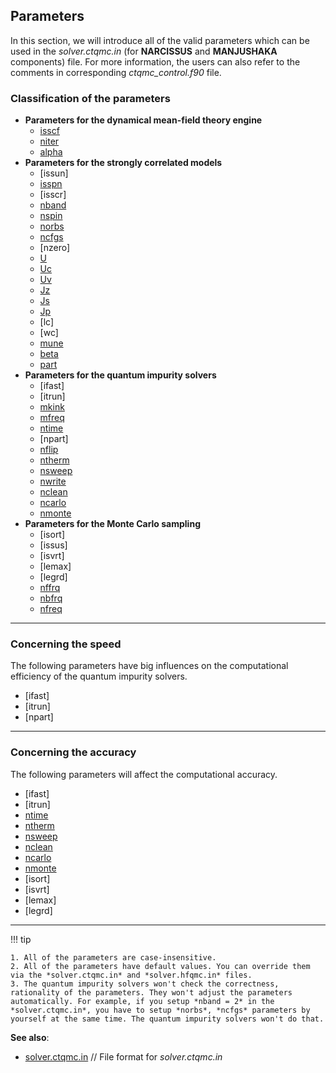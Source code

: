 ## Parameters

In this section, we will introduce all of the valid parameters which can be used in the *solver.ctqmc.in* (for **NARCISSUS** and **MANJUSHAKA** components) file. For more information, the users can also refer to the comments in corresponding *ctqmc\_control.f90* file.

### Classification of the parameters

* **Parameters for the dynamical mean-field theory engine**
    * [isscf](p_isscf.md)
    * [niter](p_niter.md)
    * [alpha](p_alpha.md)
* **Parameters for the strongly correlated models**
    * [issun]
    * [isspn](p_isspn.md)
    * [isscr]
    * [nband](p_nband.md)
    * [nspin](p_nspin.md)
    * [norbs](p_norbs.md)
    * [ncfgs](p_ncfgs.md)
    * [nzero]
    * [U](p_u.md)
    * [Uc](p_uc.md)
    * [Uv](p_uv.md)
    * [Jz](p_jz.md)
    * [Js](p_js.md)
    * [Jp](p_jp.md)
    * [lc]
    * [wc]
    * [mune](p_mune.md)
    * [beta](p_beta.md)
    * [part](p_part.md)
* **Parameters for the quantum impurity solvers**
    * [ifast]
    * [itrun]
    * [mkink](p_mkink.md)
    * [mfreq](p_mfreq.md)
    * [ntime](p_ntime.md)
    * [npart]
    * [nflip](p_nflip.md)
    * [ntherm](p_ntherm.md)
    * [nsweep](p_nsweep.md)
    * [nwrite](p_nwrite.md)
    * [nclean](p_nclean.md)
    * [ncarlo](p_ncarlo.md)
    * [nmonte](p_nmonte.md)
* **Parameters for the Monte Carlo sampling**
    * [isort]
    * [issus]
    * [isvrt]
    * [lemax]
    * [legrd]
    * [nffrq](p_nffrq.md)
    * [nbfrq](p_nbfrq.md)
    * [nfreq](p_nfreq.md)

---

### Concerning the speed

The following parameters have big influences on the computational efficiency of the quantum impurity solvers.

* [ifast]
* [itrun]
* [npart]

---

### Concerning the accuracy

The following parameters will affect the computational accuracy.

* [ifast]
* [itrun]
* [ntime](p_ntime.md)
* [ntherm](p_ntherm.md)
* [nsweep](p_nsweep.md)
* [nclean](p_nclean.md)
* [ncarlo](p_ncarlo.md)
* [nmonte](p_nmonte.md)
* [isort]
* [isvrt]
* [lemax]
* [legrd]

---

!!! tip

    1. All of the parameters are case-insensitive.
    2. All of the parameters have default values. You can override them via the *solver.ctqmc.in* and *solver.hfqmc.in* files.
    3. The quantum impurity solvers won't check the correctness, rationality of the parameters. They won't adjust the parameters automatically. For example, if you setup *nband = 2* in the *solver.ctqmc.in*, you have to setup *norbs*, *ncfgs* parameters by yourself at the same time. The quantum impurity solvers won't do that.

**See also**:

* [solver.ctqmc.in](in_ctqmc.md) // File format for *solver.ctqmc.in*

